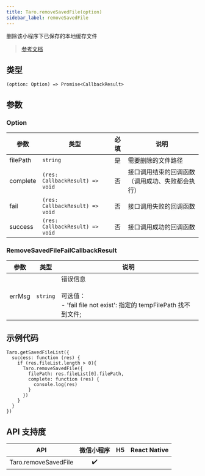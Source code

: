 ```yaml
---
title: Taro.removeSavedFile(option)
sidebar_label: removeSavedFile
---
```


删除该小程序下已保存的本地缓存文件

> [参考文档](https://developers.weixin.qq.com/miniprogram/dev/api/file/wx.removeSavedFile.html)

## 类型

```tsx
(option: Option) => Promise<CallbackResult>
```

## 参数

### Option

<table>
  <thead>
    <tr>
      <th>参数</th>
      <th>类型</th>
      <th style="text-align:center">必填</th>
      <th>说明</th>
    </tr>
  </thead>
  <tbody>
    <tr>
      <td>filePath</td>
      <td><code>string</code></td>
      <td style="text-align:center">是</td>
      <td>需要删除的文件路径</td>
    </tr>
    <tr>
      <td>complete</td>
      <td><code>(res: CallbackResult) =&gt; void</code></td>
      <td style="text-align:center">否</td>
      <td>接口调用结束的回调函数（调用成功、失败都会执行）</td>
    </tr>
    <tr>
      <td>fail</td>
      <td><code>(res: CallbackResult) =&gt; void</code></td>
      <td style="text-align:center">否</td>
      <td>接口调用失败的回调函数</td>
    </tr>
    <tr>
      <td>success</td>
      <td><code>(res: CallbackResult) =&gt; void</code></td>
      <td style="text-align:center">否</td>
      <td>接口调用成功的回调函数</td>
    </tr>
  </tbody>
</table>

### RemoveSavedFileFailCallbackResult

<table>
  <thead>
    <tr>
      <th>参数</th>
      <th>类型</th>
      <th>说明</th>
    </tr>
  </thead>
  <tbody>
    <tr>
      <td>errMsg</td>
      <td><code>string</code></td>
      <td>错误信息<br /><br />可选值：<br />- 'fail file not exist': 指定的 tempFilePath 找不到文件;</td>
    </tr>
  </tbody>
</table>

## 示例代码

```tsx
Taro.getSavedFileList({
  success: function (res) {
    if (res.fileList.length > 0){
      Taro.removeSavedFile({
        filePath: res.fileList[0].filePath,
        complete: function (res) {
          console.log(res)
        }
      })
    }
  }
})
```

## API 支持度

| API | 微信小程序 | H5 | React Native |
| :---: | :---: | :---: | :---: |
| Taro.removeSavedFile | ✔️ |  |  |
